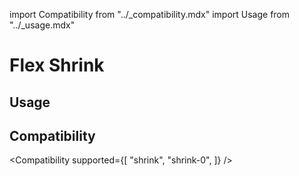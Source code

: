 import Compatibility from "../\_compatibility.mdx"
import Usage from "../\_usage.mdx"

# Flex Shrink

## Usage

<Usage />

## Compatibility

<Compatibility
supported={[
"shrink",
"shrink-0",
]}
/>
